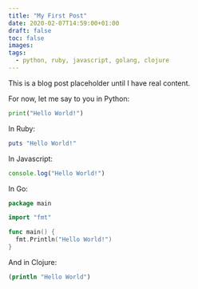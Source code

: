 ```yaml
---
title: "My First Post"
date: 2020-02-07T14:59:00+01:00
draft: false
toc: false
images:
tags:
  - python, ruby, javascript, golang, clojure
---
```


This is a blog post placeholder until I have real content.

For now, let me say to you in Python:
```python
print("Hello World!")
```

In Ruby:
```ruby
puts "Hello World!"
```

In Javascript:
```javascript
console.log("Hello World!")
```

In Go:
```go
package main

import "fmt"

func main() {
  fmt.Println("Hello World!")
}
```

And in Clojure:
```clojure
(println "Hello World")
```
